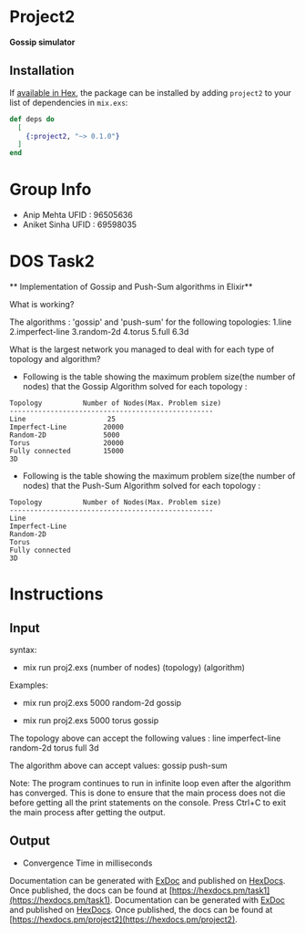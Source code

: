 # Project2
**Gossip simulator**

## Installation

If [available in Hex](https://hex.pm/docs/publish), the package can be installed
by adding `project2` to your list of dependencies in `mix.exs`:

```elixir
def deps do
  [
    {:project2, "~> 0.1.0"}
  ]
end
```

# Group Info
 - Anip Mehta  UFID : 96505636
 - Aniket Sinha UFID : 69598035


# DOS Task2

** Implementation of Gossip and Push-Sum algorithms in Elixir**

What is working?

The algorithms : 'gossip' and 'push-sum' for the following topologies:
1.line
2.imperfect-line
3.random-2d
4.torus
5.full
6.3d

What is the largest network you managed to deal with for each type of topology and algorithm?

- Following is the table showing the maximum problem size(the number of nodes) that the Gossip Algorithm solved for each topology :

```
Topology	      Number of Nodes(Max. Problem size) 	   
--------------------------------------------------
Line                    25             
Imperfect-Line         20000      
Random-2D              5000        
Torus                  20000
Fully connected        15000
3D
```

- Following is the table showing the maximum problem size(the number of nodes) that the Push-Sum Algorithm solved for each topology :

```
Topology	      Number of Nodes(Max. Problem size) 	   
--------------------------------------------------
Line                                 
Imperfect-Line               
Random-2D                      
Torus                  
Fully connected 
3D
```



# Instructions
## Input

syntax:
 - mix run proj2.exs (number of nodes) (topology) (algorithm)
 
 Examples:
 - mix run proj2.exs 5000 random-2d gossip

 - mix run proj2.exs 5000 torus gossip
 
 The topology above can accept the following values :
 line
 imperfect-line
 random-2d
 torus
 full
 3d
 
 The algorithm above can accept values:
 gossip
 push-sum
 
Note: 
 The program continues to run in infinite loop even after the algorithm has converged. This is done to ensure that the main process does not die before getting all the print statements on the console. Press Ctrl+C to exit the main process after getting the output.


## Output
 - Convergence Time in milliseconds


Documentation can be generated with [ExDoc](https://github.com/elixir-lang/ex_doc)
and published on [HexDocs](https://hexdocs.pm). Once published, the docs can
be found at [https://hexdocs.pm/task1](https://hexdocs.pm/task1).
Documentation can be generated with [ExDoc](https://github.com/elixir-lang/ex_doc)
and published on [HexDocs](https://hexdocs.pm). Once published, the docs can
be found at [https://hexdocs.pm/project2](https://hexdocs.pm/project2).

